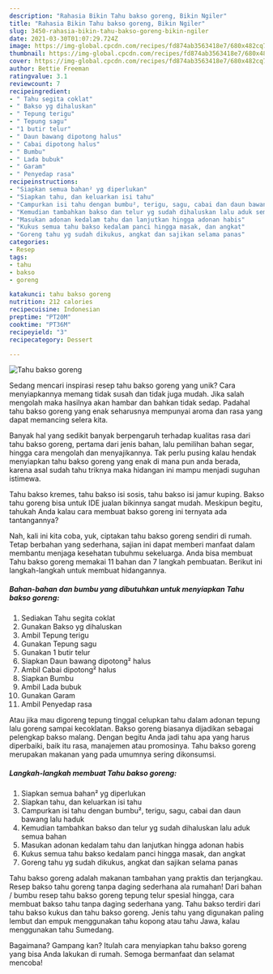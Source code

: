 ```yaml
---
description: "Rahasia Bikin Tahu bakso goreng, Bikin Ngiler"
title: "Rahasia Bikin Tahu bakso goreng, Bikin Ngiler"
slug: 3450-rahasia-bikin-tahu-bakso-goreng-bikin-ngiler
date: 2021-03-30T01:07:29.724Z
image: https://img-global.cpcdn.com/recipes/fd874ab3563418e7/680x482cq70/tahu-bakso-goreng-foto-resep-utama.jpg
thumbnail: https://img-global.cpcdn.com/recipes/fd874ab3563418e7/680x482cq70/tahu-bakso-goreng-foto-resep-utama.jpg
cover: https://img-global.cpcdn.com/recipes/fd874ab3563418e7/680x482cq70/tahu-bakso-goreng-foto-resep-utama.jpg
author: Bettie Freeman
ratingvalue: 3.1
reviewcount: 7
recipeingredient:
- " Tahu segita coklat"
- " Bakso yg dihaluskan"
- " Tepung terigu"
- " Tepung sagu"
- "1 butir telur"
- " Daun bawang dipotong halus"
- " Cabai dipotong halus"
- " Bumbu"
- " Lada bubuk"
- " Garam"
- " Penyedap rasa"
recipeinstructions:
- "Siapkan semua bahan² yg diperlukan"
- "Siapkan tahu, dan keluarkan isi tahu"
- "Campurkan isi tahu dengan bumbu², terigu, sagu, cabai dan daun bawang lalu haduk"
- "Kemudian tambahkan bakso dan telur yg sudah dihaluskan lalu aduk semua bahan"
- "Masukan adonan kedalam tahu dan lanjutkan hingga adonan habis"
- "Kukus semua tahu bakso kedalam panci hingga masak, dan angkat"
- "Goreng tahu yg sudah dikukus, angkat dan sajikan selama panas"
categories:
- Resep
tags:
- tahu
- bakso
- goreng

katakunci: tahu bakso goreng 
nutrition: 212 calories
recipecuisine: Indonesian
preptime: "PT20M"
cooktime: "PT36M"
recipeyield: "3"
recipecategory: Dessert

---
```



![Tahu bakso goreng](https://img-global.cpcdn.com/recipes/fd874ab3563418e7/680x482cq70/tahu-bakso-goreng-foto-resep-utama.jpg)

Sedang mencari inspirasi resep tahu bakso goreng yang unik? Cara menyiapkannya memang tidak susah dan tidak juga mudah. Jika salah mengolah maka hasilnya akan hambar dan bahkan tidak sedap. Padahal tahu bakso goreng yang enak seharusnya mempunyai aroma dan rasa yang dapat memancing selera kita.

Banyak hal yang sedikit banyak berpengaruh terhadap kualitas rasa dari tahu bakso goreng, pertama dari jenis bahan, lalu pemilihan bahan segar, hingga cara mengolah dan menyajikannya. Tak perlu pusing kalau hendak menyiapkan tahu bakso goreng yang enak di mana pun anda berada, karena asal sudah tahu triknya maka hidangan ini mampu menjadi suguhan istimewa.

Tahu bakso kremes, tahu bakso isi sosis, tahu bakso isi jamur kuping. Bakso tahu goreng bisa untuk IDE jualan bikinnya sangat mudah. Meskipun begitu, tahukah Anda kalau cara membuat bakso goreng ini ternyata ada tantangannya?


Nah, kali ini kita coba, yuk, ciptakan tahu bakso goreng sendiri di rumah. Tetap berbahan yang sederhana, sajian ini dapat memberi manfaat dalam membantu menjaga kesehatan tubuhmu sekeluarga. Anda bisa membuat Tahu bakso goreng memakai 11 bahan dan 7 langkah pembuatan. Berikut ini langkah-langkah untuk membuat hidangannya.

<!--inarticleads1-->

##### Bahan-bahan dan bumbu yang dibutuhkan untuk menyiapkan Tahu bakso goreng:

1. Sediakan  Tahu segita coklat
1. Gunakan  Bakso yg dihaluskan
1. Ambil  Tepung terigu
1. Gunakan  Tepung sagu
1. Gunakan 1 butir telur
1. Siapkan  Daun bawang dipotong² halus
1. Ambil  Cabai dipotong² halus
1. Siapkan  Bumbu
1. Ambil  Lada bubuk
1. Gunakan  Garam
1. Ambil  Penyedap rasa


Atau jika mau digoreng tepung tinggal celupkan tahu dalam adonan tepung lalu goreng sampai kecoklatan. Bakso goreng biasanya dijadikan sebagai pelengkap bakso malang. Dengan begitu Anda jadi tahu apa yang harus diperbaiki, baik itu rasa, manajemen atau promosinya. Tahu bakso goreng merupakan makanan yang pada umumnya sering dikonsumsi. 

<!--inarticleads2-->

##### Langkah-langkah membuat Tahu bakso goreng:

1. Siapkan semua bahan² yg diperlukan
1. Siapkan tahu, dan keluarkan isi tahu
1. Campurkan isi tahu dengan bumbu², terigu, sagu, cabai dan daun bawang lalu haduk
1. Kemudian tambahkan bakso dan telur yg sudah dihaluskan lalu aduk semua bahan
1. Masukan adonan kedalam tahu dan lanjutkan hingga adonan habis
1. Kukus semua tahu bakso kedalam panci hingga masak, dan angkat
1. Goreng tahu yg sudah dikukus, angkat dan sajikan selama panas


Tahu bakso goreng adalah makanan tambahan yang praktis dan terjangkau. Resep bakso tahu goreng tanpa daging sederhana ala rumahan! Dari bahan / bumbu resep tahu bakso goreng tepung telur spesial hingga, cara membuat bakso tahu tanpa daging sederhana yang. Tahu bakso terdiri dari tahu bakso kukus dan tahu bakso goreng. Jenis tahu yang digunakan paling lembut dan empuk menggunakan tahu kopong atau tahu Jawa, kalau menggunakan tahu Sumedang. 

Bagaimana? Gampang kan? Itulah cara menyiapkan tahu bakso goreng yang bisa Anda lakukan di rumah. Semoga bermanfaat dan selamat mencoba!
